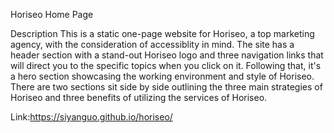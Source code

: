 Horiseo Home Page

Description
This is a static one-page website for Horiseo, a top marketing agency, with the consideration of accessiblity in mind. The site has a header section with a stand-out Horiseo logo and three navigation links that will direct you to the specific topics when you click on it. Following that, it's a hero section showcasing the working environment and style of Horiseo. There are two sections sit side by side outlining the three main strategies of Horiseo and three benefits of utilizing the services of Horiseo. 


Link:https://siyanguo.github.io/horiseo/
